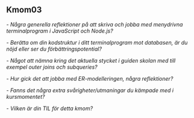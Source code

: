 ## Kmom03

*- Några generella reflektioner på att skriva och jobba med menydrivna terminalprogram i JavaScript och Node.js?*

*- Berätta om din kodstruktur i ditt terminalprogram mot databasen, är du nöjd eller ser du förbättringspotential?*

*- Något att nämna kring det aktuella stycket i guiden skolan med till exempel outer joins och subqueries?*

*- Hur gick det att jobba med ER-modelleringen, några reflektioner?*

*- Fanns det några extra svårigheter/utmaningar du kämpade med i kursmomentet?*

*- Vilken är din TIL för detta kmom?*
